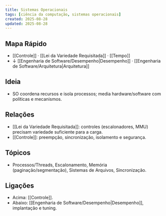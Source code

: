 ```yaml
---
title: Sistemas Operacionais
tags: [ciência da computação, sistemas operacionais]
created: 2025-08-28
updated: 2025-08-28
---
```


## Mapa Rápido
- [[Controle]] · [[Lei da Variedade Requisitada]] · [[Tempo]]
- ↓ [[Engenharia de Software/Desempenho|Desempenho]] · [[Engenharia de Software/Arquitetura|Arquitetura]]

## Ideia
- SO coordena recursos e isola processos; media hardware/software com políticas e mecanismos.

## Relações
- [[Lei da Variedade Requisitada]]: controles (escalonadores, MMU) precisam variedade suficiente para a carga.
- [[Controle]]: preempção, sincronização, isolamento e segurança.

## Tópicos
- Processos/Threads, Escalonamento, Memória (paginação/segmentação), Sistemas de Arquivos, Sincronização.

## Ligações
- Acima: [[Controle]].
- Abaixo: [[Engenharia de Software/Desempenho|Desempenho]], implantação e tuning.
